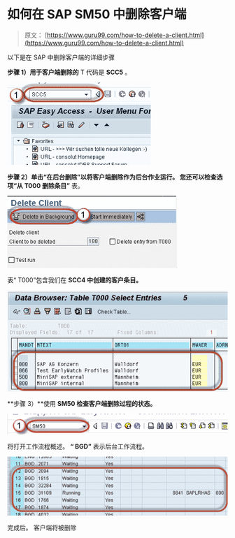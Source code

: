 # 如何在 SAP SM50 中删除客户端

> 原文： [https://www.guru99.com/how-to-delete-a-client.html](https://www.guru99.com/how-to-delete-a-client.html)

以下是在 SAP 中删除客户端的详细步骤

**步骤 1）用于客户端删除的** T 代码是 **SCC5** 。

![How to Delete a Client in SAP SM50](img/067e4a41cce3113dd0d1d157b98e97c6.png "How To Delete a Client")

**步骤 2）**单击“在后台删除”以将客户端删除作为后台作业运行。 您还可以检查选项**“从 T000 删除条目”** 表。

![How to Delete a Client in SAP SM50](img/bd9df0f9e782466462fc14d016994a13.png "How To Delete a Client")

表“ T000”包含我们在 **SCC4 中创建的客户条目。**

![How to Delete a Client in SAP SM50](img/debcce313ab912227e387a694ca3a832.png "How To Delete a Client")

**步骤 3）**使用 **SM50 检查客户端删除过程的状态。**

![How to Delete a Client in SAP SM50](img/0e563552af898d364edb76b88e4bb9c1.png "How To Delete a Client")

将打开工作流程概述。 **“ BGD”** 表示后台工作流程。

![How to Delete a Client in SAP SM50](img/fec7c76d89f338899cf80b5c753540c2.png "How To Delete a Client")

完成后。 客户端将被删除